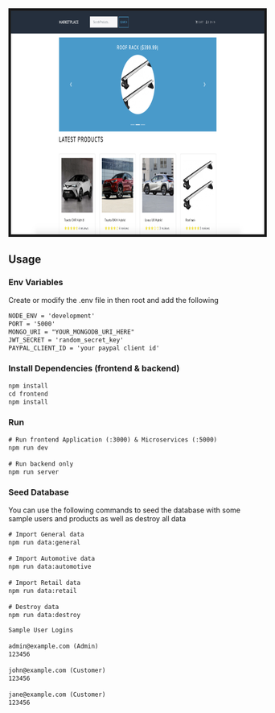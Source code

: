 <img src="application/public/images/marketplace/marketplace0.png" alt="dashboard" width="838" height="444" border="5">

## Usage

### Env Variables

Create or modify the .env file in then root and add the following

```
NODE_ENV = 'development'
PORT = '5000'
MONGO_URI = "YOUR_MONGODB_URI_HERE"
JWT_SECRET = 'random_secret_key'
PAYPAL_CLIENT_ID = 'your paypal client id'
```

### Install Dependencies (frontend & backend)

```
npm install
cd frontend
npm install
```

### Run

```
# Run frontend Application (:3000) & Microservices (:5000)
npm run dev

# Run backend only
npm run server
```

### Seed Database

You can use the following commands to seed the database with some sample users and products as well as destroy all data

```
# Import General data
npm run data:general

# Import Automotive data
npm run data:automotive

# Import Retail data
npm run data:retail

# Destroy data
npm run data:destroy
```

```
Sample User Logins

admin@example.com (Admin)
123456

john@example.com (Customer)
123456

jane@example.com (Customer)
123456
```
